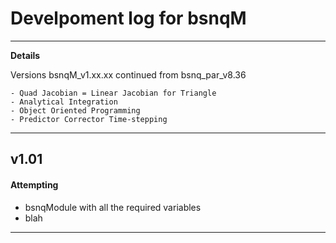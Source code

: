 # Develpoment log for bsnqM

-----------------------------------------------
**Details**

Versions bsnqM_v1.xx.xx
continued from bsnq_par_v8.36

	- Quad Jacobian = Linear Jacobian for Triangle
	- Analytical Integration
	- Object Oriented Programming
	- Predictor Corrector Time-stepping
-----------------------------------------------


## v1.01
#### Attempting
  - bsnqModule with all the required variables
  - blah
-----------------------------------------------
